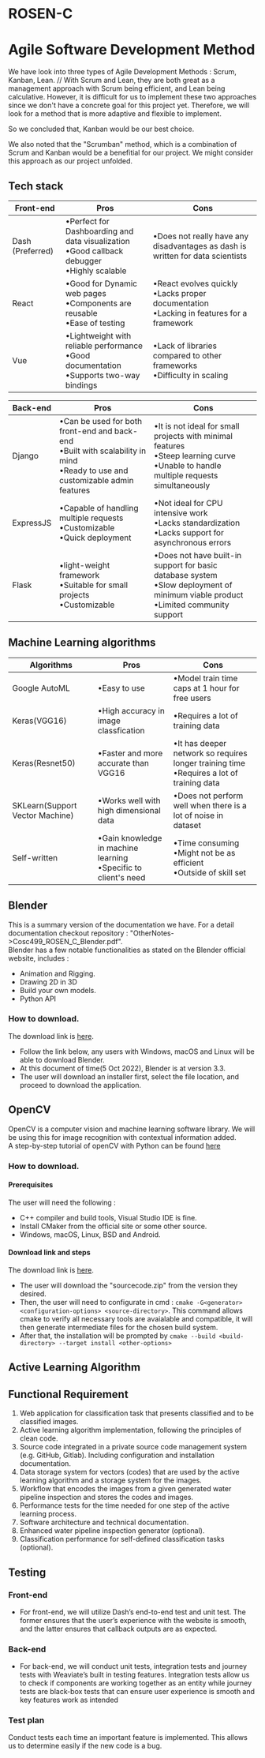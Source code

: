 # ROSEN-C

# Agile Software Development Method
We have look into three types of Agile Development Methods : Scrum, Kanban, Lean. //
With Scrum and Lean, they are both great as a management approach with Scrum being efficient, and Lean being calculative. However, it is difficult for us to implement these two approaches since we don't have a concrete goal for this project yet. Therefore, we will look for a method that is more adaptive and flexible to implement.

So we concluded that, Kanban would be our best choice.

We also noted that the "Scrumban" method, which is a combination of Scrum and Kanban would be a benefitial for our project. We might consider this approach as our project unfolded.

## Tech stack
|Front-end|Pros|Cons|
|---|---|---|
|Dash (Preferred)|•Perfect for Dashboarding and data visualization<br>•Good callback debugger<br>•Highly scalable|•Does not really have any disadvantages as dash is written for data scientists|
|React|•Good for Dynamic web pages <br>•Components are reusable<br>•Ease of testing|•React evolves quickly<br>•Lacks proper documentation<br>•Lacking in features for a framework|
|Vue|•Lightweight with reliable performance<br>•Good documentation<br>•Supports two-way bindings|•Lack of libraries compared to other frameworks<br>•Difficulty in scaling|

|Back-end|Pros|Cons|
|---|---|---|
|Django|•Can be used for both front-end and back-end<br>•Built with scalability in mind<br>•Ready to use and customizable admin features|•It is not ideal for small projects with minimal features<br>•Steep learning curve<br>•Unable to handle multiple requests simultaneously|
|ExpressJS|•Capable of handling multiple requests<br>•Customizable<br>•Quick deployment|•Not ideal for CPU intensive work<br>•Lacks standardization<br>•Lacks support for asynchronous errors|
|Flask|•light-weight framework<br>•Suitable for small projects<br>•Customizable|•Does not have built-in support for basic database system<br>•Slow deployment of minimum viable product<br>•Limited community support|

## Machine Learning algorithms
|Algorithms|Pros|Cons|
|---|---|---|
|Google AutoML|•Easy to use|•Model train time caps at 1 hour for free users|
|Keras(VGG16)|•High accuracy in image classfication|•Requires a lot of training data|
|Keras(Resnet50)|•Faster and more accurate than VGG16|•It has deeper network so requires longer training time<br>•Requires a lot of training data|
|SKLearn(Support Vector Machine)|•Works well with high dimensional data|•Does not perform well when there is a lot of noise in dataset|
|Self-written|•Gain knowledge in machine learning<br>•Specific to client's need|•Time consuming<br>•Might not be as efficient<br>•Outside of skill set|

## Blender

This is a summary version of the documentation we have. For a detail documentation checkout repository : "OtherNotes->Cosc499_ROSEN_C_Blender.pdf". <br>
Blender has a few notable functionalities as stated on the Blender official website, includes : <br>
- Animation and Rigging.
- Drawing 2D in 3D
- Build your own models.
- Python API

### How to download.
The download link is [here](https://www.blender.org/download/). <br>
- Follow the link below, any users with Windows, macOS and Linux will be able to download Blender. <br>
- At this document of time(5 Oct 2022), Blender is at version 3.3. <br>
- The user will download an installer first, select the file location, and proceed to download the application. <br>

## OpenCV
OpenCV is a computer vision and machine learning software library. We will be using this for image recognition with contextual information added. <br>
A step-by-step tutorial of openCV with Python can be found [here](https://www.youtube.com/watch?v=WQeoO7MI0Bs&t=4152s)
### How to download.
#### Prerequisites
The user will need the following : 
- C++ compiler and build tools, Visual Studio IDE is fine.
- Install CMaker from the official site or some other source.
- Windows, macOS, Linux, BSD and Android.

#### Download link and steps
The download link is [here](https://github.com/opencv/opencv/releases). <br>
- The user will download the "sourcecode.zip" from the version they desired.
- Then, the user will need to configurate in cmd : `cmake -G<generator> <configuration-options> <source-directory>`. This command allows cmake to verify all necessary tools are avaialable and compatible, it will then generate intermediate files for the chosen build system.
- After that, the installation will be prompted by `cmake --build <build-directory> --target install <other-options>` 

## Active Learning Algorithm

## Functional Requirement

1. Web application for classification task that presents classified and to be classified images.
1. Active learning algorithm implementation, following the principles of clean code.
1. Source code integrated in a private source code management system (e.g. GitHub, Gitlab). Including configuration and installation documentation.
1. Data storage system for vectors (codes) that are used by the active learning algorithm and a storage system for the images.
1. Workflow that encodes the images from a given generated water pipeline inspection and stores the codes and images.
1. Performance tests for the time needed for one step of the active learning process.
1. Software architecture and technical documentation.
1. Enhanced water pipeline inspection generator (optional).
1. Classification performance for self-defined classification tasks (optional).

## Testing
### Front-end
- For front-end, we will utilize Dash’s end-to-end test and unit test. The former ensures that the user’s experience with the website is smooth, and the latter ensures that callback outputs are as expected. 

### Back-end
- For back-end, we will conduct unit tests, integration tests and journey tests with Weaviate’s built in testing features. Integration tests allow us to check if components are working together as an entity while journey tests are black-box tests that can ensure user experience is smooth and key features work as intended 

### Test plan
Conduct tests each time an important feature is implemented. This allows us to determine easily if the new code is a bug.


